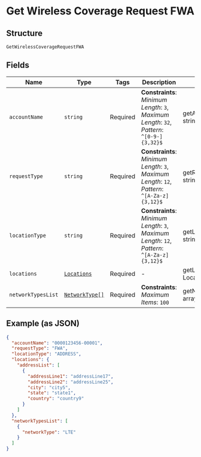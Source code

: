 
# Get Wireless Coverage Request FWA

## Structure

`GetWirelessCoverageRequestFWA`

## Fields

| Name | Type | Tags | Description | Getter | Setter |
|  --- | --- | --- | --- | --- | --- |
| `accountName` | `string` | Required | **Constraints**: *Minimum Length*: `3`, *Maximum Length*: `32`, *Pattern*: `^[0-9-]{3,32}$` | getAccountName(): string | setAccountName(string accountName): void |
| `requestType` | `string` | Required | **Constraints**: *Minimum Length*: `3`, *Maximum Length*: `12`, *Pattern*: `^[A-Za-z]{3,12}$` | getRequestType(): string | setRequestType(string requestType): void |
| `locationType` | `string` | Required | **Constraints**: *Minimum Length*: `3`, *Maximum Length*: `12`, *Pattern*: `^[A-Za-z]{3,12}$` | getLocationType(): string | setLocationType(string locationType): void |
| `locations` | [`Locations`](../../doc/models/locations.md) | Required | - | getLocations(): Locations | setLocations(Locations locations): void |
| `networkTypesList` | [`NetworkType[]`](../../doc/models/network-type.md) | Required | **Constraints**: *Maximum Items*: `100` | getNetworkTypesList(): array | setNetworkTypesList(array networkTypesList): void |

## Example (as JSON)

```json
{
  "accountName": "0000123456-00001",
  "requestType": "FWA",
  "locationType": "ADDRESS",
  "locations": {
    "addressList": [
      {
        "addressLine1": "addressLine17",
        "addressLine2": "addressLine25",
        "city": "city5",
        "state": "state1",
        "country": "country9"
      }
    ]
  },
  "networkTypesList": [
    {
      "networkType": "LTE"
    }
  ]
}
```

